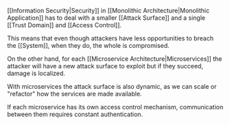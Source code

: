 [[Information Security|Security]] in [[Monolithic Architecture|Monolithic Application]] has to deal with a smaller [[Attack Surface]] and a single [[Trust Domain]] and [[Access Control]].

This means that even though attackers have less opportunities to breach the [[System]], when they do, the whole is compromised.

On the other hand, for each [[Microservice Architecture|Microservices]] the attacker will have a new attack surface to exploit but if they succeed, damage is localized.

With microservices the attack surface is also dynamic, as we can scale or "refactor" how the services are made available.

If each microservice has its own access control mechanism, communication between them requires constant authentication.